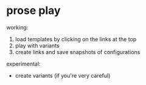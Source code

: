 # prose play

working:
1. load templates by clicking on the links at the top
2. play with variants
3. create links and save snapshots of configurations

experimental:
- create variants (if you're very careful)